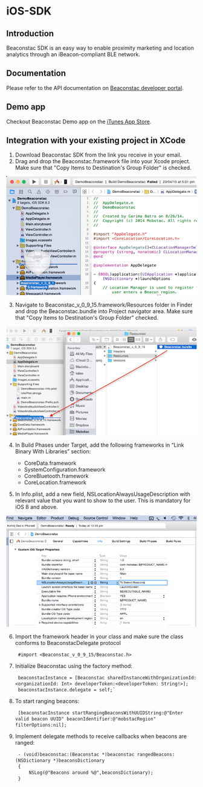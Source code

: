 # iOS-SDK

## Introduction

Beaconstac SDK is an easy way to enable proximity marketing and location analytics through an iBeacon-compliant BLE network. 

## Documentation

Please refer to the API documentation on [Beaconstac developer portal](https://developer.beaconstac.com/ios-sdk-reference).

## Demo app

Checkout Beaconstac Demo app on the [iTunes App Store](https://itunes.apple.com/us/app/beaconstac/id956442796?mt=8).

## Integration with your existing project in XCode

1. Download Beaconstac SDK from the link you receive in your email.
2. Drag and drop the Beaconstac.framework file into your Xcode project. Make sure that "Copy Items to Destination's Group Folder" is checked.
<img src="images/frameworkdrop.png" alt="Build Phases" width="600">

3. Navigate to Beaconstac_v_0_9_15.framework/Resources folder in Finder and drop the Beaconstac.bundle into Project navigator area. Make sure that "Copy Items to Destination's Group Folder" checked.
<img src="images/bundledrop.png" alt="Build Phases" width="600">

4. In Build Phases under Target, add the following frameworks in “Link Binary With Libraries” section:
	- CoreData.framework
	- SystemConfiguration.framework
	- CoreBluetooth.framework
	- CoreLocation.framework
	
5. In Info.plist, add a new field, NSLocationAlwaysUsageDescription with relevant value that you want to show to the user. This is mandatory for iOS 8 and above.
<img src="images/usagedescription.png" alt="Build Phases" width="600">

6. Import the framework header in your class and make sure the  class conforms to BeaconstacDelegate protocol

		#import <Beaconstac_v_0_9_15/Beaconstac.h>

7. Initialize Beaconstac using the factory method:
		
		beaconstacInstance = [Beaconstac sharedInstanceWithOrganizationId:<organizationId: Int> developerToken:<developerToken: String!>];
        beaconstacInstance.delegate = self;`

8. To start ranging beacons:
		
		[beaconstacInstance startRangingBeaconsWithUUIDString:@"Enter valid beacon UUID" beaconIdentifier:@"mobstacRegion" filterOptions:nil];
		
9. Implement delegate methods to receive callbacks when beacons are ranged:
		
		- (void)beaconstac:(Beaconstac *)beaconstac rangedBeacons:(NSDictionary *)beaconsDictionary
		{
    		NSLog(@"Beacons around %@",beaconsDictionary);
		}
		
